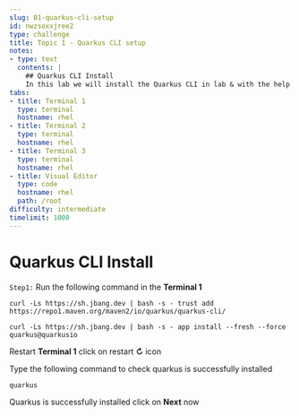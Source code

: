```yaml
---
slug: 01-quarkus-cli-setup
id: nwzsoxxjree2
type: challenge
title: Topic 1 - Quarkus CLI setup
notes:
- type: text
  contents: |
    ## Quarkus CLI Install
    In this lab we will install the Quarkus CLI in lab & with the help of Quarkus cli execute the CRUD application.
tabs:
- title: Terminal 1
  type: terminal
  hostname: rhel
- title: Terminal 2
  type: terminal
  hostname: rhel
- title: Terminal 3
  type: terminal
  hostname: rhel
- title: Visual Editor
  type: code
  hostname: rhel
  path: /root
difficulty: intermediate
timelimit: 1000
---
```

# Quarkus CLI Install

`Step1:` Run the following command in the **Terminal 1**

```
curl -Ls https://sh.jbang.dev | bash -s - trust add https://repo1.maven.org/maven2/io/quarkus/quarkus-cli/
```
```
curl -Ls https://sh.jbang.dev | bash -s - app install --fresh --force quarkus@quarkusio
```

Restart **Terminal 1** click on restart **↻** icon

Type the following command to check quarkus is successfully installed

```
quarkus
```

Quarkus is successfully installed click on **Next** now
